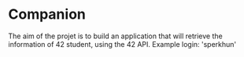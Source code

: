 # Companion
The aim of the projet is to build an application that will retrieve the information of 42 student, using the 42 API.
Example login: 'sperkhun'
